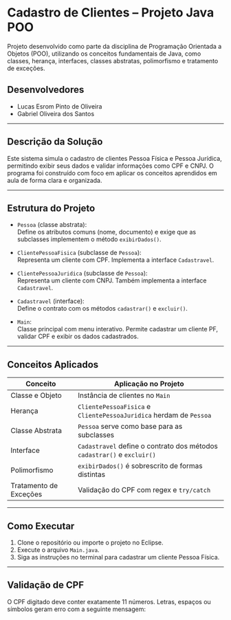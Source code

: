 # Cadastro de Clientes – Projeto Java POO

Projeto desenvolvido como parte da disciplina de Programação Orientada a Objetos (POO), utilizando os conceitos fundamentais de Java, como classes, herança, interfaces, classes abstratas, polimorfismo e tratamento de exceções.

## Desenvolvedores
- Lucas Esrom Pinto de Oliveira  
- Gabriel Oliveira dos Santos

---

## Descrição da Solução

Este sistema simula o cadastro de clientes Pessoa Física e Pessoa Jurídica, permitindo exibir seus dados e validar informações como CPF e CNPJ. O programa foi construído com foco em aplicar os conceitos aprendidos em aula de forma clara e organizada.

---

## Estrutura do Projeto

- `Pessoa` (classe abstrata):  
  Define os atributos comuns (nome, documento) e exige que as subclasses implementem o método `exibirDados()`.

- `ClientePessoaFisica` (subclasse de `Pessoa`):  
  Representa um cliente com CPF. Implementa a interface `Cadastravel`.

- `ClientePessoaJuridica` (subclasse de `Pessoa`):  
  Representa um cliente com CNPJ. Também implementa a interface `Cadastravel`.

- `Cadastravel` (interface):  
  Define o contrato com os métodos `cadastrar()` e `excluir()`.

- `Main`:  
  Classe principal com menu interativo. Permite cadastrar um cliente PF, validar CPF e exibir os dados cadastrados.

---

## Conceitos Aplicados

| Conceito                  | Aplicação no Projeto |
|---------------------------|----------------------|
| Classe e Objeto           | Instância de clientes no `Main` |
| Herança                   | `ClientePessoaFisica` e `ClientePessoaJuridica` herdam de `Pessoa` |
| Classe Abstrata           | `Pessoa` serve como base para as subclasses |
| Interface                 | `Cadastravel` define o contrato dos métodos `cadastrar()` e `excluir()` |
| Polimorfismo              | `exibirDados()` é sobrescrito de formas distintas |
| Tratamento de Exceções    | Validação do CPF com regex e `try/catch` |

---

## Como Executar

1. Clone o repositório ou importe o projeto no Eclipse.
2. Execute o arquivo `Main.java`.
3. Siga as instruções no terminal para cadastrar um cliente Pessoa Física.

---

## Validação de CPF

O CPF digitado deve conter exatamente 11 números. Letras, espaços ou símbolos geram erro com a seguinte mensagem:


